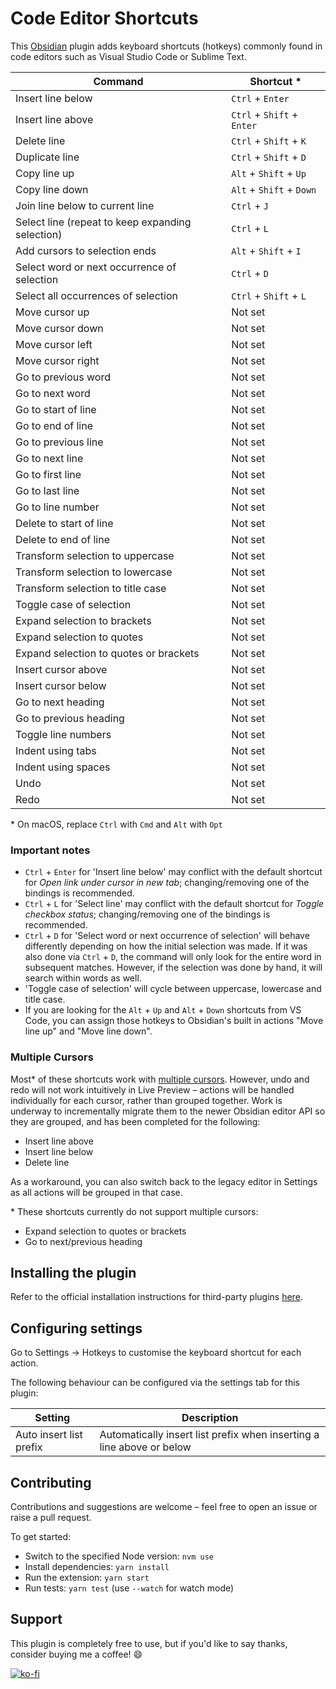 # Code Editor Shortcuts

This [Obsidian](https://obsidian.md) plugin adds keyboard shortcuts (hotkeys) commonly found in code editors such as Visual Studio Code or Sublime Text.

| Command                                          | Shortcut \*                |
| ------------------------------------------------ | -------------------------- |
| Insert line below                                | `Ctrl` + `Enter`           |
| Insert line above                                | `Ctrl` + `Shift` + `Enter` |
| Delete line                                      | `Ctrl` + `Shift` + `K`     |
| Duplicate line                                   | `Ctrl` + `Shift` + `D`     |
| Copy line up                                     | `Alt` + `Shift` + `Up`     |
| Copy line down                                   | `Alt` + `Shift` + `Down`   |
| Join line below to current line                  | `Ctrl` + `J`               |
| Select line (repeat to keep expanding selection) | `Ctrl` + `L`               |
| Add cursors to selection ends                    | `Alt` + `Shift` + `I`      |
| Select word or next occurrence of selection      | `Ctrl` + `D`               |
| Select all occurrences of selection              | `Ctrl` + `Shift` + `L`     |
| Move cursor up                                   | Not set                    |
| Move cursor down                                 | Not set                    |
| Move cursor left                                 | Not set                    |
| Move cursor right                                | Not set                    |
| Go to previous word                              | Not set                    |
| Go to next word                                  | Not set                    |
| Go to start of line                              | Not set                    |
| Go to end of line                                | Not set                    |
| Go to previous line                              | Not set                    |
| Go to next line                                  | Not set                    |
| Go to first line                                 | Not set                    |
| Go to last line                                  | Not set                    |
| Go to line number                                | Not set                    |
| Delete to start of line                          | Not set                    |
| Delete to end of line                            | Not set                    |
| Transform selection to uppercase                 | Not set                    |
| Transform selection to lowercase                 | Not set                    |
| Transform selection to title case                | Not set                    |
| Toggle case of selection                         | Not set                    |
| Expand selection to brackets                     | Not set                    |
| Expand selection to quotes                       | Not set                    |
| Expand selection to quotes or brackets           | Not set                    |
| Insert cursor above                              | Not set                    |
| Insert cursor below                              | Not set                    |
| Go to next heading                               | Not set                    |
| Go to previous heading                           | Not set                    |
| Toggle line numbers                              | Not set                    |
| Indent using tabs                                | Not set                    |
| Indent using spaces                              | Not set                    |
| Undo                                             | Not set                    |
| Redo                                             | Not set                    |

\* On macOS, replace `Ctrl` with `Cmd` and `Alt` with `Opt`

### Important notes

- `Ctrl` + `Enter` for 'Insert line below' may conflict with the default shortcut for _Open link under cursor in new tab_; changing/removing one of the bindings is recommended.
- `Ctrl` + `L` for 'Select line' may conflict with the default shortcut for _Toggle checkbox status_; changing/removing one of the bindings is recommended.
- `Ctrl` + `D` for 'Select word or next occurrence of selection' will behave differently depending on how the initial selection was made. If it was also done via `Ctrl` + `D`, the command will only look for the entire word in subsequent matches. However, if the selection was done by hand, it will search within words as well.
- 'Toggle case of selection' will cycle between uppercase, lowercase and title case.
- If you are looking for the `Alt` + `Up` and `Alt` + `Down` shortcuts from VS Code, you can assign those hotkeys to Obsidian's built in actions "Move line up" and "Move line down".

### Multiple Cursors

Most\* of these shortcuts work with [multiple cursors](https://help.obsidian.md/Editing+and+formatting/Multiple+cursors). However, undo and redo will not work intuitively in Live Preview – actions will be handled individually for each cursor, rather than grouped together. Work is underway to incrementally migrate them to the newer Obsidian editor API so they are grouped, and has been completed for the following:

- Insert line above
- Insert line below
- Delete line

As a workaround, you can also switch back to the legacy editor in Settings as all actions will be grouped in that case.

\* These shortcuts currently do not support multiple cursors:

- Expand selection to quotes or brackets
- Go to next/previous heading

## Installing the plugin

Refer to the official installation instructions for third-party plugins [here](https://help.obsidian.md/Extending+Obsidian/Community+plugins).

## Configuring settings

Go to Settings → Hotkeys to customise the keyboard shortcut for each action.

The following behaviour can be configured via the settings tab for this plugin:

| Setting                 | Description                                                           |
| ----------------------- | --------------------------------------------------------------------- |
| Auto insert list prefix | Automatically insert list prefix when inserting a line above or below |

## Contributing

Contributions and suggestions are welcome – feel free to open an issue or raise a pull request.

To get started:

- Switch to the specified Node version: `nvm use`
- Install dependencies: `yarn install`
- Run the extension: `yarn start`
- Run tests: `yarn test` (use `--watch` for watch mode)

## Support

This plugin is completely free to use, but if you'd like to say thanks, consider buying me a coffee! 😄

[![ko-fi](https://ko-fi.com/img/githubbutton_sm.svg)](https://ko-fi.com/timhor)
